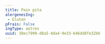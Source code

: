 ```yaml
---
title: Pain pita
alergenesIng:
 - Gluten
pFrais: False
ingType: autres
uuid: 38ec7999-d8a5-4da4-9e33-646dd8fe32b6
---
```

